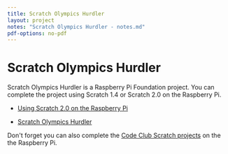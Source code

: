 ```yaml
---
title: Scratch Olympics Hurdler
layout: project
notes: "Scratch Olympics Hurdler - notes.md"
pdf-options: no-pdf
---
```


# Scratch Olympics Hurdler

Scratch Olympics Hurdler is a Raspberry Pi Foundation project. You can complete the project using Scratch 1.4 or Scratch 2.0 on the Raspberry Pi. 

+ [Using Scratch 2.0 on the Raspberry Pi](https://www.raspberrypi.org/learning/using-scratch2/)

+ [Scratch Olympics Hurdler](https://www.raspberrypi.org/learning/scratch-olympics-hurdler/)

Don't forget you can also complete the [Code Club Scratch projects](https://codeclubprojects.org/en-GB/scratch/) on the the Raspberry Pi. 

